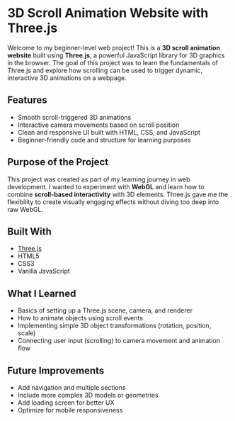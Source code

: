 #  3D Scroll Animation Website with Three.js

Welcome to my beginner-level web project! This is a **3D scroll animation website** built using **Three.js**, a powerful JavaScript library for 3D graphics in the browser. The goal of this project was to learn the fundamentals of Three.js and explore how scrolling can be used to trigger dynamic, interactive 3D animations on a webpage.

## Features

- Smooth scroll-triggered 3D animations
- Interactive camera movements based on scroll position
- Clean and responsive UI built with HTML, CSS, and JavaScript
- Beginner-friendly code and structure for learning purposes

## Purpose of the Project

This project was created as part of my learning journey in web development. I wanted to experiment with **WebGL** and learn how to combine **scroll-based interactivity** with 3D elements. Three.js gave me the flexibility to create visually engaging effects without diving too deep into raw WebGL.

## Built With

- [Three.js](https://threejs.org/)
- HTML5
- CSS3
- Vanilla JavaScript

## What I Learned

- Basics of setting up a Three.js scene, camera, and renderer
- How to animate objects using scroll events
- Implementing simple 3D object transformations (rotation, position, scale)
- Connecting user input (scrolling) to camera movement and animation flow

## Future Improvements

- Add navigation and multiple sections
- Include more complex 3D models or geometries
- Add loading screen for better UX
- Optimize for mobile responsiveness

